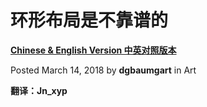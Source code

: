 # 环形布局是不靠谱的

[**Chinese & English Version 中英对照版本**](20180314-chs&eng.md)

Posted March 14, 2018 by **dgbaumgart** in Art

**翻译：Jn_xyp**

